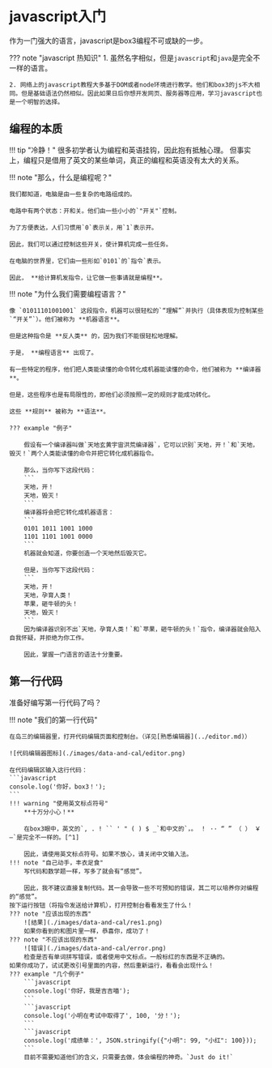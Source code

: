 # javascript入门

作为一门强大的语言，javascript是box3编程不可或缺的一步。

??? note "javascript 热知识"
    1. 虽然名字相似，但是`javascript`和`java`是完全不一样的语言。

    2. 网络上的javascript教程大多基于DOM或者node环境进行教学。他们和box3的js不大相同。但是基础语法仍然相似。因此如果日后你想开发网页、服务器等应用，学习javascript也是一个明智的选择。

## 编程的本质

!!! tip "冷静！"
    很多初学者认为编程和英语挂钩，因此抱有抵触心理。
    但事实上，编程只是借用了英文的某些单词，真正的编程和英语没有太大的关系。

!!! note "那么，什么是编程呢？"

    我们都知道，电脑是由一些复杂的电路组成的。

    电路中有两个状态：开和关。他们由一些小小的`"开关"`控制。

    为了方便表达，人们习惯用`0`表示关，用`1`表示开。

    因此，我们可以通过控制这些开关，使计算机完成一些任务。

    在电脑的世界里，它们由一些形如`0101`的`指令`表示。

    因此， **给计算机发指令，让它做一些事请就是编程**。

!!! note "为什么我们需要编程语言？"

    像 `01011101001001` 这段指令，机器可以很轻松的`“理解”`并执行（具体表现为控制某些`“开关”`）。他们被称为 **机器语言**。

    但是这种指令是 **反人类** 的，因为我们不能很轻松地理解。

    于是， **编程语言** 出现了。

    有一些特定的程序，他们把人类能读懂的命令转化成机器能读懂的命令，他们被称为 **编译器**。
    
    但是，这些程序也是有局限性的，即他们必须按照一定的规则才能成功转化。

    这些 **规则** 被称为 **语法**。

    ??? example "例子"

        假设有一个编译器叫做`天地玄黄宇宙洪荒编译器`，它可以识别`天地，开！`和`天地，毁灭！`两个人类能读懂的命令并把它转化成机器指令。

        那么，当你写下这段代码：
        ```
        天地，开！
        天地，毁灭！
        ```
        编译器将会把它转化成机器语言：
        ```
        0101 1011 1001 1000
        1101 1101 1001 0000
        ```
        机器就会知道，你要创造一个天地然后毁灭它。
        
        但是，当你写下这段代码：
        ```
        天地，开！
        天地，孕育人类！
        苹果，砸牛顿的头！
        天地，毁灭！
        ```
        因为编译器识别不出`天地，孕育人类！`和`苹果，砸牛顿的头！`指令，编译器就会陷入自我怀疑，并拒绝为你工作。

        因此，掌握一门语言的语法十分重要。


## 第一行代码
准备好编写第一行代码了吗？

!!! note "我们的第一行代码"
    
    在岛三的编辑器里，打开代码编辑页面和控制台。（详见[熟悉编辑器](../editor.md)）
    
    ![代码编辑器图标](./images/data-and-cal/editor.png)

    在代码编辑区输入这行代码：
    ```javascript
    console.log('你好，box3！');
    ```
    !!! warning "使用英文标点符号"
        **十万分小心！**

        在box3眼中，英文的`, . ! `` ' " ( ) $ _`和中文的`，。 ！ ·· “ ” （ ） ￥ —`是完全不一样的。[^1]

        因此，请使用英文标点符号。如果不放心，请关闭中文输入法。
    !!! note "自己动手，丰衣足食"
        写代码和数学题一样，写多了就会有“感觉”。

        因此，我不建议直接复制代码。其一会导致一些不可预知的错误，其二可以培养你对编程的“感觉”。
    按下运行按钮（将指令发送给计算机），打开控制台看看发生了什么！
    ??? note "应该出现的东西"
        ![结果](./images/data-and-cal/res1.png)
        如果你看到的和图片里一样，恭喜你，成功了！
    ??? note "不应该出现的东西"
        ![错误](./images/data-and-cal/error.png)
        检查是否有单词拼写错误，或者使用中文标点。一般标红的东西是不正确的。
    如果你成功了，试试更改引号里面的内容，然后重新运行，看看会出现什么！
    ??? example "几个例子"
        ```javascript
        console.log('你好，我是吉吉喵');
        ```
        ```javascript
        console.log('小明在考试中取得了', 100, '分！');
        ```
        ```javascript
        console.log('成绩单：', JSON.stringify({"小明": 99, "小红": 100}));
        ```
        目前不需要知道他们的含义，只需要去做，体会编程的神奇。`Just do it!`

    


[^1]: 从左到右分别为： 逗号，点号，感叹号，反引号，单引号，双引号，左括号，右括号，美元符号，下划线； 逗号，句号，感叹号，隔号，上引号，下引号，左括号，右括号，人民币符号，破折号